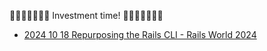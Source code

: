 🌱💐🍃🌵🌾🌿🌴 Investment time! 🌱💐🍃🌵🌾🌿🌴


* [2024 10 18 Repurposing the Rails CLI - Rails World 2024](20241018/20241018-note.md)
